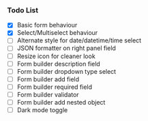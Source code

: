 ### Todo List
- [x] Basic form behaviour
- [x] Select/Multiselect behaviour
- [ ] Alternate style for date/datetime/time select
- [ ] JSON formatter on right panel field
- [ ] Resize icon for cleaner look
- [ ] Form builder description field
- [ ] Form builder dropdown type select
- [ ] Form builder add field
- [ ] Form builder required field
- [ ] Form builder validator
- [ ] Form builder add nested object
- [ ] Dark mode toggle